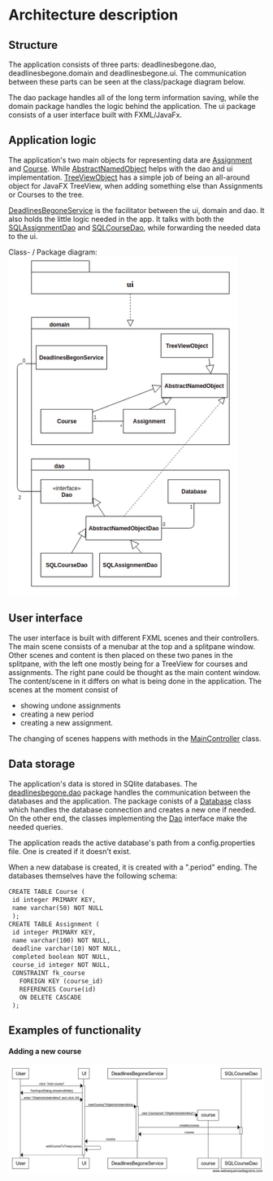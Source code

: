 # Architecture description  

## Structure  
The application consists of three parts: deadlinesbegone.dao, deadlinesbegone.domain and deadlinesbegone.ui. The communication between these parts can be seen at the class/package diagram below.  

The dao package handles all of the long term information saving, while the domain package handles the logic behind the application. The ui package consists of a user interface built with FXML/JavaFx.  

## Application logic   
The application's two main objects for representing data are [Assignment](https://github.com/Darake/deadlines-begone/blob/master/DeadlinesBegone/src/main/java/deadlinesbegone/domain/Assignment.java) and [Course](https://github.com/Darake/deadlines-begone/blob/master/DeadlinesBegone/src/main/java/deadlinesbegone/domain/Course.java). While [AbstractNamedObject](https://github.com/Darake/deadlines-begone/blob/master/DeadlinesBegone/src/main/java/deadlinesbegone/domain/AbstractNamedObject.java) helps with the dao and ui implementation. [TreeViewObject](https://github.com/Darake/deadlines-begone/blob/master/DeadlinesBegone/src/main/java/deadlinesbegone/domain/TreeViewObject.java) has a simple job of being an all-around object for JavaFX TreeView, when adding something else than Assignments or Courses to the tree.  

[DeadlinesBegoneService](https://github.com/Darake/deadlines-begone/blob/master/DeadlinesBegone/src/main/java/deadlinesbegone/domain/DeadlinesBegoneService.java) is the facilitator between the ui, domain and dao. It also holds the little logic needed in the app. It talks with both the [SQLAssignmentDao](https://github.com/Darake/deadlines-begone/blob/master/DeadlinesBegone/src/main/java/deadlinesbegone/dao/SQLAssignmentDao.java) and [SQLCourseDao](https://github.com/Darake/deadlines-begone/blob/master/DeadlinesBegone/src/main/java/deadlinesbegone/dao/SQLCourseDao.java), while forwarding the needed data to the ui.  
  
Class- / Package diagram:    
<img src="https://raw.githubusercontent.com/Darake/deadlines-begone/master/documentation/images/a-1.png" width="450">  

## User interface  
The user interface is built with different FXML scenes and their controllers. The main scene consists of a menubar at the top and a splitpane window. Other scenes and content is then placed on these two panes in the splitpane, with the left one mostly being for a TreeView for courses and assignments. The right pane could be thought as the main content window. The content/scene in it differs on what is being done in the application. The scenes at the moment consist of  
* showing undone assignments  
* creating a new period  
* creating a new assignment.  

The changing of scenes happens with methods in the [MainController](https://github.com/Darake/deadlines-begone/blob/master/DeadlinesBegone/src/main/java/deadlinesbegone/ui/MainController.java) class.  

## Data storage  
The application's data is stored in SQlite databases. The [deadlinesbegone.dao](https://github.com/Darake/deadlines-begone/tree/master/DeadlinesBegone/src/main/java/deadlinesbegone/dao) package handles the communication between the databases and the application. The package conists of a [Database](https://github.com/Darake/deadlines-begone/blob/master/DeadlinesBegone/src/main/java/deadlinesbegone/dao/Database.java) class which handles the database connection and creates a new one if needed. On the other end, the classes implementing the [Dao](https://github.com/Darake/deadlines-begone/blob/master/DeadlinesBegone/src/main/java/deadlinesbegone/dao/Dao.java) interface make the needed queries.  

The application reads the active database's path from a config.properties file. One is created if it doesn't exist.  

When a new database is created, it is created with a ".period" ending. The databases themselves have the following schema:  
``` 
CREATE TABLE Course (
 id integer PRIMARY KEY,
 name varchar(50) NOT NULL
 );
CREATE TABLE Assignment (
 id integer PRIMARY KEY,
 name varchar(100) NOT NULL,
 deadline varchar(10) NOT NULL,
 completed boolean NOT NULL,
 course_id integer NOT NULL,
 CONSTRAINT fk_course
   FOREIGN KEY (course_id)
   REFERENCES Course(id)
   ON DELETE CASCADE
 );
```  

## Examples of functionality  
#### Adding a new course  
<img src="https://raw.githubusercontent.com/Darake/deadlines-begone/master/documentation/images/a-2.png" width="800">  
